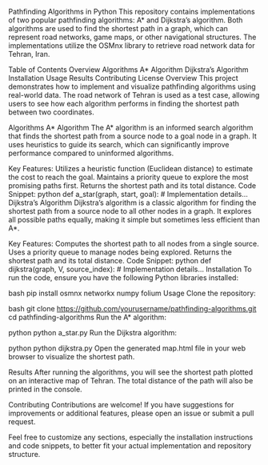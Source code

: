 Pathfinding Algorithms in Python
This repository contains implementations of two popular pathfinding algorithms: A* and Dijkstra’s algorithm. Both algorithms are used to find the shortest path in a graph, which can represent road networks, game maps, or other navigational structures. The implementations utilize the OSMnx library to retrieve road network data for Tehran, Iran.

Table of Contents
Overview
Algorithms
A* Algorithm
Dijkstra’s Algorithm
Installation
Usage
Results
Contributing
License
Overview
This project demonstrates how to implement and visualize pathfinding algorithms using real-world data. The road network of Tehran is used as a test case, allowing users to see how each algorithm performs in finding the shortest path between two coordinates.

Algorithms
A* Algorithm
The A* algorithm is an informed search algorithm that finds the shortest path from a source node to a goal node in a graph. It uses heuristics to guide its search, which can significantly improve performance compared to uninformed algorithms.

Key Features:
Utilizes a heuristic function (Euclidean distance) to estimate the cost to reach the goal.
Maintains a priority queue to explore the most promising paths first.
Returns the shortest path and its total distance.
Code Snippet:
python
def a_star(graph, start, goal):
    # Implementation details...
Dijkstra’s Algorithm
Dijkstra’s algorithm is a classic algorithm for finding the shortest path from a source node to all other nodes in a graph. It explores all possible paths equally, making it simple but sometimes less efficient than A*.

Key Features:
Computes the shortest path to all nodes from a single source.
Uses a priority queue to manage nodes being explored.
Returns the shortest path and its total distance.
Code Snippet:
python
def dijkstra(graph, V, source_index):
    # Implementation details...
Installation
To run the code, ensure you have the following Python libraries installed:

bash
pip install osmnx networkx numpy folium
Usage
Clone the repository:

bash
git clone https://github.com/yourusername/pathfinding-algorithms.git
cd pathfinding-algorithms
Run the A* algorithm:

python
python a_star.py
Run the Dijkstra algorithm:

python
python dijkstra.py
Open the generated map.html file in your web browser to visualize the shortest path.

Results
After running the algorithms, you will see the shortest path plotted on an interactive map of Tehran. The total distance of the path will also be printed in the console.

Contributing
Contributions are welcome! If you have suggestions for improvements or additional features, please open an issue or submit a pull request.

Feel free to customize any sections, especially the installation instructions and code snippets, to better fit your actual implementation and repository structure.
